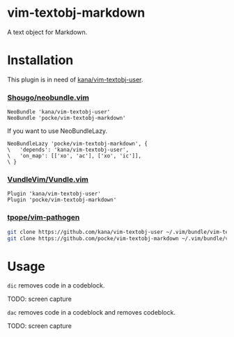vim-textobj-markdown
===============

A text object for Markdown.



Installation
===============


This plugin is in need of [kana/vim-textobj-user](https://github.com/kana/vim-textobj-user).


### [Shougo/neobundle.vim](https://github.com/Shougo/neobundle.vim)

```vim
NeoBundle 'kana/vim-textobj-user'
NeoBundle 'pocke/vim-textobj-markdown'
```

If you want to use NeoBundleLazy.

```vim
NeoBundleLazy 'pocke/vim-textobj-markdown', {
\   'depends': 'kana/vim-textobj-user',
\   'on_map': [['xo', 'ac'], ['xo', 'ic']],
\ }
```

### [VundleVim/Vundle.vim](https://github.com/VundleVim/Vundle.vim) 

```vim
Plugin 'kana/vim-textobj-user'
Plugin 'pocke/vim-textobj-markdown'
```

### [tpope/vim-pathogen](https://github.com/tpope/vim-pathogen)

```sh
git clone https://github.com/kana/vim-textobj-user ~/.vim/bundle/vim-textobj-user
git clone https://github.com/pocke/vim-textobj-markdown ~/.vim/bundle/vim-textobj-markdown
```


Usage
=========


`dic` removes code in a codeblock.


TODO: screen capture

`dac` removes code in a codeblock and removes codeblock.

TODO: screen capture
